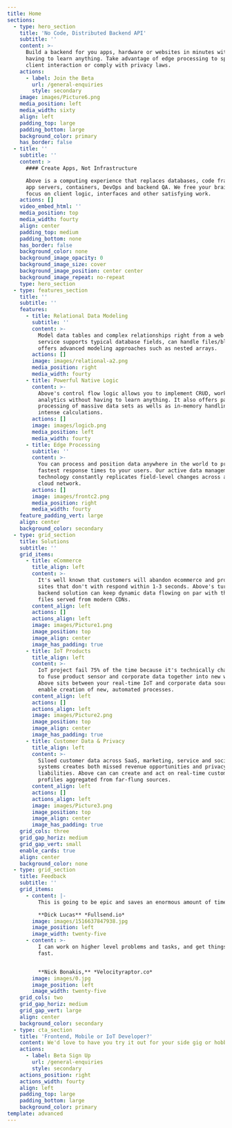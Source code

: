 ```yaml
---
title: Home
sections:
  - type: hero_section
    title: 'No Code, Distributed Backend API'
    subtitle: ''
    content: >-
      Build a backend for you apps, hardware or websites in minutes without
      having to learn anything. Take advantage of edge processing to speed up
      client interaction or comply with privacy laws.
    actions:
      - label: Join the Beta
        url: /general-enquiries
        style: secondary
    image: images/Picture6.png
    media_position: left
    media_width: sixty
    align: left
    padding_top: large
    padding_bottom: large
    background_color: primary
    has_border: false
  - title: ''
    subtitle: ''
    content: >
      #### Create Apps, Not Infrastructure

      Above is a computing experience that replaces databases, code frameworks,
      app servers, containers, DevOps and backend QA. We free your brain to
      focus on client logic, interfaces and other satisfying work.
    actions: []
    video_embed_html: ''
    media_position: top
    media_width: fourty
    align: center
    padding_top: medium
    padding_bottom: none
    has_border: false
    background_color: none
    background_image_opacity: 0
    background_image_size: cover
    background_image_position: center center
    background_image_repeat: no-repeat
    type: hero_section
  - type: features_section
    title: ''
    subtitle: ''
    features:
      - title: Relational Data Modeling
        subtitle: ''
        content: >-
          Model data tables and complex relationships right from a web page. The
          service supports typical database fields, can handle files/blobs and
          offers advanced modeling approaches such as nested arrays.
        actions: []
        image: images/relational-a2.png
        media_position: right
        media_width: fourty
      - title: Powerful Native Logic
        content: >-
          Above's control flow logic allows you to implement CRUD, workflow and
          analytics without having to learn anything. It also offers parallel
          processing of massive data sets as wells as in-memory handling of
          intense calculations.
        actions: []
        image: images/logicb.png
        media_position: left
        media_width: fourty
      - title: Edge Processing
        subtitle: ''
        content: >-
          You can process and position data anywhere in the world to provide the
          fastest response times to your users. Our active data management
          technology constantly replicates field-level changes across a global
          cloud network.
        actions: []
        image: images/frontc2.png
        media_position: right
        media_width: fourty
    feature_padding_vert: large
    align: center
    background_color: secondary
  - type: grid_section
    title: Solutions
    subtitle: ''
    grid_items:
      - title: eCommerce
        title_align: left
        content: >-
          It's well known that customers will abandon ecommerce and product
          sites that don't with respond within 1-3 seconds. Above's turnkey
          backend solution can keep dynamic data flowing on par with the static
          files served from modern CDNs.
        content_align: left
        actions: []
        actions_align: left
        image: images/Picture1.png
        image_position: top
        image_align: center
        image_has_padding: true
      - title: IoT Products
        title_align: left
        content: >-
          IoT project fail 75% of the time because it's technically challenging
          to fuse product sensor and corporate data together into new workflows.
          Above sits between your real-time IoT and corporate data sources to
          enable creation of new, automated processes. 
        content_align: left
        actions: []
        actions_align: left
        image: images/Picture2.png
        image_position: top
        image_align: center
        image_has_padding: true
      - title: Customer Data & Privacy
        title_align: left
        content: >-
          Siloed customer data across SaaS, marketing, service and social media
          systems creates both missed revenue opportunities and privacy
          liabilities. Above can can create and act on real-time customer
          profiles aggregated from far-flung sources.
        content_align: left
        actions: []
        actions_align: left
        image: images/Picture3.png
        image_position: top
        image_align: center
        image_has_padding: true
    grid_cols: three
    grid_gap_horiz: medium
    grid_gap_vert: small
    enable_cards: true
    align: center
    background_color: none
  - type: grid_section
    title: Feedback
    subtitle: ''
    grid_items:
      - content: |-
          This is going to be epic and saves an enormous amount of time.

          **Dick Lucas** *Fullsend.io*
        image: images/1516637847938.jpg
        image_position: left
        image_width: twenty-five
      - content: >-
          I can work on higher level problems and tasks, and get things done
          fast.


          **Nick Bonakis,** *Velocityraptor.co*
        image: images/0.jpg
        image_position: left
        image_width: twenty-five
    grid_cols: two
    grid_gap_horiz: medium
    grid_gap_vert: large
    align: center
    background_color: secondary
  - type: cta_section
    title: 'Frontend, Mobile or IoT Developer?'
    content: We'd love to have you try it out for your side gig or hobby project!
    actions:
      - label: Beta Sign Up
        url: /general-enquiries
        style: secondary
    actions_position: right
    actions_width: fourty
    align: left
    padding_top: large
    padding_bottom: large
    background_color: primary
template: advanced
---
```

